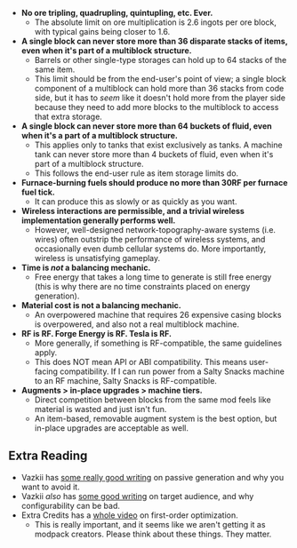 * **No ore tripling, quadrupling, quintupling, etc. Ever.**
	* The absolute limit on ore multiplication is 2.6 ingots per ore block, with typical gains being closer to 1.6.
* **A single block can never store more than 36 disparate stacks of items, even when it's part of a multiblock structure.**
	* Barrels or other single-type storages can hold up to 64 stacks of the same item.
	* This limit should be from the end-user's point of view; a single block component of a multiblock can hold more than 36 stacks from code side, but it has to *seem* like it doesn't hold more from the player side because they need to add more blocks to the multiblock to access that extra storage.
* **A single block can never store more than 64 buckets of fluid, even when it's a part of a multiblock structure.**
	* This applies only to tanks that exist exclusively as tanks. A machine tank can never store more than 4 buckets of fluid, even when it's part of a multiblock structure.
	* This follows the end-user rule as item storage limits do.
* **Furnace-burning fuels should produce no more than 30RF per furnace fuel tick.**
	* It can produce this as slowly or as quickly as you want.
* **Wireless interactions are permissible, and a trivial wireless implementation generally performs well.**
	* However, well-designed network-topography-aware systems (i.e. wires) often outstrip the performance of wireless systems, and occasionally even dumb cellular systems do. More importantly, wireless is unsatisfying gameplay.
* **Time is _not_ a balancing mechanic.**
	* Free energy that takes a long time to generate is still free energy (this is why there are no time constraints placed on energy generation).
* **Material cost is not a balancing mechanic.**
	* An overpowered machine that requires 26 expensive casing blocks is overpowered, and also not a real multiblock machine.
* **RF is RF. Forge Energy is RF. Tesla is RF.**
	* More generally, if something is RF-compatible, the same guidelines apply.
	* This does NOT mean API or ABI compatibility. This means user-facing compatibility. If I can run power from a Salty Snacks machine to an RF machine, Salty Snacks is RF-compatible.
* **Augments > in-place upgrades > machine tiers.**
	* Direct competition between blocks from the same mod feels like material is wasted and just isn't fun.
	* An item-based, removable augment system is the best option, but in-place upgrades are acceptable as well.

## Extra Reading

* Vazkii has [some really good writing](http://vazkii.us/uncategorized/sins-of-a-solar-empire-or-the-passive-generation-conundrum/) on passive generation and why you want to avoid it.
* Vazkii *also* has [some good writing](https://www.reddit.com/r/feedthebeast/comments/5zzjek/fake_players_a_discussion_about_limiting_options/df2obsy/) on target audience, and why configurability can be bad.
* Extra Credits has a [whole video](https://www.youtube.com/watch?v=EitZRLt2G3w) on first-order optimization.
  * This is really important, and it seems like we aren't getting it as modpack creators. Please think about these things. They matter.

